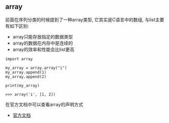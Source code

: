 ## array
前面在序列分类的时候提到了一种array类型, 它其实是C语言中的数组, 与list主要有如下区别:
- array只能存放指定的数据类型
- array的数据在内存中是连续的
- array的效率和性能会比list更高

```
import array

my_array = array.array("i")
my_array.append(1)
my_array.append(2)

print(my_array)

>>> array('i', [1, 2])
```

在官方文档中可以查看array的声明方式
- [官方文档](https://docs.python.org/zh-cn/3/library/array.html?highlight=array#module-array)